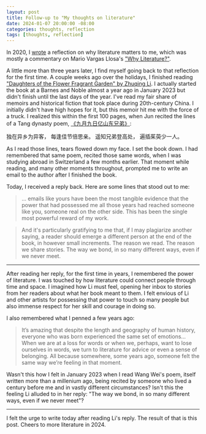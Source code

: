 ```yaml
---
layout: post
title: Follow-up to "My thoughts on literature"
date: 2024-01-07 20:00:00 -08:00
categories: thoughts, reflection
tags: [thoughts, reflection]
---
```


In 2020, I [wrote](https://www.mindylong.me/posts/my-thoughts-on-literature/) a reflection on why literature matters to me, which was mostly a commentary on Mario Vargas Llosa's ["Why Literature?"](https://newrepublic.com/article/78238/mario-vargas-llosa-literature). 

A little more than three years later, I find myself going back to that reflection for the first time. A couple weeks ago over the holidays, I finished reading ["Daughters of the Flower Fragrant Garden" by Zhuqing Li](https://www.goodreads.com/book/show/58999178-daughters-of-the-flower-fragrant-garden). I actually started the book at a Barnes and Noble almost a year ago in January 2023 but didn't finish until the last days of the year. I've read my fair share of memoirs and historical fiction that took place during 20th-century China. I initially didn't have high hopes for it, but this memoir hit me with the force of a truck. I realized this within the first 100 pages, when Jun recited the lines of a Tang dynasty poem, [《九月九日亿山东兄弟》](https://chinesepoemsinenglish.blogspot.com/2009/11/wang-wei-thinking-of-my-brotherson-9th.html):

独在异乡为异客，
每逢佳节倍思亲。
遥知兄弟登高处，
遍插茱萸少一人。

As I read those lines, tears flowed down my face. I set the book down. I had remembered that same poem, recited those same words, when I was studying abroad in Switzerland a few months earlier. That moment while reading, and many other moments throughout, prompted me to write an email to the author after I finished the book. 

Today, I received a reply back. Here are some lines that stood out to me:

> ... emails like yours have been the most tangible evidence that the power that had possessed me all those years had reached someone like you, someone real on the other side. This has been the single most powerful reward of my work.

> And it's particularly gratifying to me that, if I may plagiarize another saying, a reader should emerge a different person at the end of the book, in however small increments. The reason we read. The reason we share stories. The way we bond, in so many different ways, even if we never meet.

---
After reading her reply, for the first time in years, I remembered the power of literature. I was touched by how literature could connect people through time and space. I imagined how Li must feel, opening her inbox to stories from her readers about what her book meant to them. I felt envious of Li and other artists for possessing that power to touch so many people but also immense respect for her skill and courage in doing so.

I also remembered what I penned a few years ago:

> It’s amazing that despite the length and geography of human history, everyone who was born experienced the same set of emotions... When we are at a loss for words or when we, perhaps, want to lose ourselves in words, we turn to literature for advice or even a sense of belonging. All because somewhere, some years ago, someone felt the same way we’re feeling in that moment.

Wasn't this how I felt in January 2023 when I read Wang Wei's poem, itself written more than a millenium ago, being recited by someone who lived a century before me and in vastly different circumstances? Isn't this the feeling Li alluded to in her reply: "The way we bond, in so many different ways, even if we never meet"?

---
I felt the urge to write today after reading Li's reply. The result of that is this post. Cheers to more literature in 2024.
